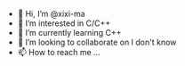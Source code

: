 - 👋 Hi, I’m @xixi-ma
- 👀 I’m interested in C/C++
- 🌱 I’m currently learning C++
- 💞️ I’m looking to collaborate on I don't know
- 📫 How to reach me ...

<!---
xixi-ma/xixi-ma is a ✨ special ✨ repository because its `README.md` (this file) appears on your GitHub profile.
You can click the Preview link to take a look at your changes.
--->
